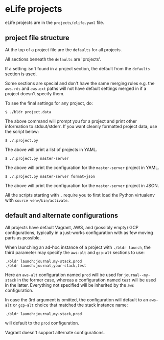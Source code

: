 # eLife projects

eLife projects are in the `projects/elife.yaml` file.

## project file structure

At the top of a project file are the `defaults` for all projects.

All sections beneath the `defaults` are 'projects'.

If a setting isn't found in a project section, the default from the `defaults` 
section is used.

Some sections are special and don't have the same merging rules e.g. the `aws.rds` 
and `aws.ext` paths will not have default settings merged in if a project doesn't
specify them.

To see the final settings for any project, do:

    $ ./bldr project.data

The above command will prompt you for a project and print other information to 
stdout/stderr. If you want cleanly formatted project data, use the script below:

    $ ./.project.py
    
The above will print a list of projects in YAML.

    $ ./.project.py master-server
    
The above will print the configuration for the `master-server` project in YAML.

    $ ./.project.py master-server format=json
    
The above will print the configuration for the `master-server` project in JSON.

All the scripts starting with `.` require you to first load the Python virtualenv with `source venv/bin/activate`.

## default and alternate configurations

All projects have default Vagrant, AWS, and (possibly empty) GCP configurations, typically in a just-works configuration with as few moving parts as possible.

When launching an ad-hoc instance of a project with `./bldr launch`, the third parameter may specify the `aws-alt` and `gcp-alt` sections to use:

    ./bldr launch:journal,my-stack,prod
    ./bldr launch:journal,your-stack,test

Here an `aws-alt` configuration named `prod` will be used for `journal--my-stack` in the former case, whereas a configuration named `test` will be used in the latter. Everything not specified will be inherited by the `aws` configuration.

In case the 3rd argument is omitted, the configuration will default to an `aws-alt` or `gcp-alt` choice that matched the stack instance name:

    ./bldr launch:journal,my-stack,prod

will default to the `prod` configuration.

Vagrant doesn't support alternate configurations.
